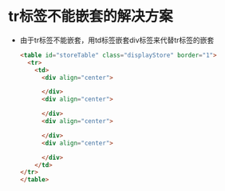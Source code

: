 # tr标签不能嵌套的解决方案


* 由于tr标签不能嵌套，用td标签嵌套div标签来代替tr标签的嵌套
    ```html
    <table id="storeTable" class="displayStore" border="1">
      <tr>
        <td>
          <div align="center">

          </div>
          <div align="center">

          </div>
          <div align="center">

          </div>
          <div align="center">

          </div>
        </td>
    </tr>
  </table>
  ```
